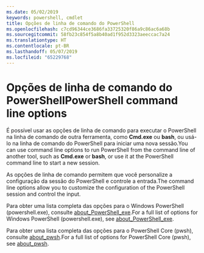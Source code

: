 ```yaml
---
ms.date: 05/02/2019
keywords: powershell, cmdlet
title: Opções de linha de comando do PowerShell
ms.openlocfilehash: c7cd96344ce3686fa33725320f86a9c86ac6a68b
ms.sourcegitcommit: 58fb23c854f5a8b40ad1f952d3323aeeccac7a24
ms.translationtype: HT
ms.contentlocale: pt-BR
ms.lasthandoff: 05/07/2019
ms.locfileid: "65229768"
---
```

# <a name="powershell-command-line-options"></a><span data-ttu-id="bebcb-103">Opções de linha de comando do PowerShell</span><span class="sxs-lookup"><span data-stu-id="bebcb-103">PowerShell command line options</span></span>

<span data-ttu-id="bebcb-104">É possível usar as opções de linha de comando para executar o PowerShell na linha de comando de outra ferramenta, como **Cmd.exe** ou **bash**, ou usá-lo na linha de comando do PowerShell para iniciar uma nova sessão.</span><span class="sxs-lookup"><span data-stu-id="bebcb-104">You can use command line options to run PowerShell from the command line of another tool, such as **Cmd.exe** or **bash**, or use it at the PowerShell command line to start a new session.</span></span>

<span data-ttu-id="bebcb-105">As opções de linha de comando permitem que você personalize a configuração da sessão do PowerShell e controle a entrada.</span><span class="sxs-lookup"><span data-stu-id="bebcb-105">The command line options allow you to customize the configuration of the PowerShell session and control the input.</span></span>

<span data-ttu-id="bebcb-106">Para obter uma lista completa das opções para o Windows PowerShell (powershell.exe), consulte [about_PowerShell_exe](/powershell/module/Microsoft.PowerShell.Core/About/about_PowerShell_exe).</span><span class="sxs-lookup"><span data-stu-id="bebcb-106">For a full list of options for Windows PowerShell (powershell.exe), see [about_PowerShell_exe](/powershell/module/Microsoft.PowerShell.Core/About/about_PowerShell_exe).</span></span>

<span data-ttu-id="bebcb-107">Para obter uma lista completa das opções para o PowerShell Core (pwsh), consulte [about_pwsh](/powershell/module/Microsoft.PowerShell.Core/About/about_pwsh).</span><span class="sxs-lookup"><span data-stu-id="bebcb-107">For a full list of options for PowerShell Core (pwsh), see [about_pwsh](/powershell/module/Microsoft.PowerShell.Core/About/about_pwsh).</span></span>